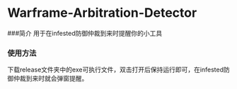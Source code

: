 # Warframe-Arbitration-Detector
###简介
用于在infested防御仲裁到来时提醒你的小工具

### 使用方法
下载release文件夹中的exe可执行文件，双击打开后保持运行即可，在infested防御仲裁到来时就会弹窗提醒。
